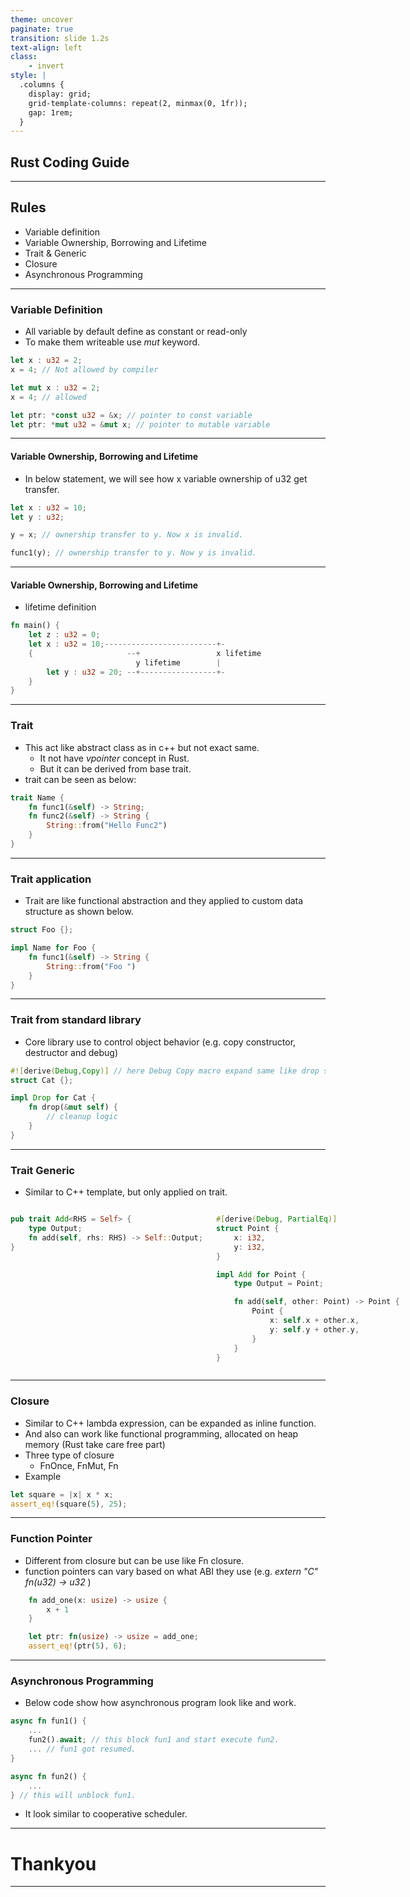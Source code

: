 ```yaml
---
theme: uncover
paginate: true
transition: slide 1.2s
text-align: left
class:
    - invert
style: |
  .columns {
    display: grid;
    grid-template-columns: repeat(2, minmax(0, 1fr));
    gap: 1rem;
  }
---
```


## <!--fit--> Rust Coding Guide

---

## Rules

- Variable definition
- Variable Ownership, Borrowing and Lifetime
- Trait & Generic
- Closure 
- Asynchronous Programming

---

### Variable Definition

- All variable by default define as constant or read-only
- To make them writeable use _mut_ keyword.
```rust
let x : u32 = 2;
x = 4; // Not allowed by compiler

let mut x : u32 = 2;
x = 4; // allowed

let ptr: *const u32 = &x; // pointer to const variable
let ptr: *mut u32 = &mut x; // pointer to mutable variable

```
---

#### Variable Ownership, Borrowing and Lifetime

- In below statement, we will see how x variable ownership of u32 get transfer.
```rust
let x : u32 = 10;
let y : u32;

y = x; // ownership transfer to y. Now x is invalid.

func1(y); // ownership transfer to y. Now y is invalid.  
```

---

#### Variable Ownership, Borrowing and Lifetime

- lifetime definition
```rust
fn main() {
    let z : u32 = 0;
    let x : u32 = 10;-------------------------+-
    {                     --+                 x lifetime
                            y lifetime        |
        let y : u32 = 20; --+-----------------+-
    }
}
```

---

### Trait

- This act like abstract class as in c++ but not exact same. 
    - It not have _vpointer_ concept in Rust.
    - But it can be derived from base trait.
- trait can be seen as below:
```rust
trait Name {
    fn func1(&self) -> String;
    fn func2(&self) -> String {
        String::from("Hello Func2")
    }
}
```

---

### Trait application

- Trait are like functional abstraction and they applied to custom data structure as shown below.

```rust
struct Foo {};

impl Name for Foo {
    fn func1(&self) -> String {
        String::from("Foo ")
    }
}
```

---

### Trait from standard library

- Core library use to control object behavior (e.g. copy constructor, destructor and debug)

```rust
#![derive(Debug,Copy)] // here Debug Copy macro expand same like drop shown below.
struct Cat {};

impl Drop for Cat {
    fn drop(&mut self) {
        // cleanup logic
    }
}
```
---

### Trait Generic

-  Similar to C++ template, but only applied on trait.

<div class="columns">
<div>

```rust
pub trait Add<RHS = Self> {
    type Output;
    fn add(self, rhs: RHS) -> Self::Output;
}
```
</div>
<div>

```rust
#[derive(Debug, PartialEq)]
struct Point {
    x: i32,
    y: i32,
}

impl Add for Point {
    type Output = Point;

    fn add(self, other: Point) -> Point {
        Point {
            x: self.x + other.x,
            y: self.y + other.y,
        }
    }
}
```
</div>
</div>

---

### Closure

- Similar to C++ lambda expression, can be expanded as inline function.
- And also can work like functional programming, allocated on heap memory (Rust take care free part)
- Three type of closure
    - FnOnce, FnMut, Fn 
- Example
```rust
let square = |x| x * x;
assert_eq!(square(5), 25);
```

---

### Function Pointer

- Different from closure but can be use like Fn closure.
- function pointers can vary based on what ABI they use (e.g. _extern "C" fn(u32) -> u32_ )

```rust
    fn add_one(x: usize) -> usize {
        x + 1
    }

    let ptr: fn(usize) -> usize = add_one;
    assert_eq!(ptr(5), 6);
```
---

### Asynchronous Programming

- Below code show how asynchronous program look like and work.

```rust
async fn fun1() {
    ...
    fun2().await; // this block fun1 and start execute fun2. 
    ... // fun1 got resumed.
}

async fn fun2() {
    ...
} // this will unblock fun1.

```
- It look similar to cooperative scheduler.

---

# Thankyou

---
